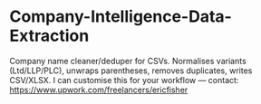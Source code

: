 # Company-Intelligence-Data-Extraction
Company name cleaner/deduper for CSVs. Normalises variants (Ltd/LLP/PLC), unwraps parentheses, removes duplicates, writes CSV/XLSX. I can customise this for your workflow — contact: https://www.upwork.com/freelancers/ericfisher
